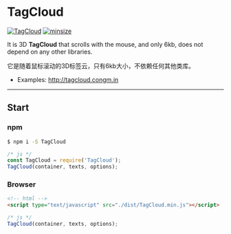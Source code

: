 # TagCloud

[![TagCloud](https://img.shields.io/npm/v/TagCloud.svg?style=flat-square)](https://www.npmjs.com/package/TagCloud)
[![minsize](https://img.shields.io/bundlephobia/min/TagCloud?label=TagCloud&style=flat-square)](https://github.com/mcc108/TagCloud/tree/master/dist)

It is 3D **TagCloud** that scrolls with the mouse, and only 6kb, does not depend on any other libraries.

它是随着鼠标滚动的3D标签云，只有6kb大小，不依赖任何其他类库。

- Examples: http://tagcloud.congm.in

---

## Start

### npm

```bash
$ npm i -S TagCloud
```

```js
/* js */
const TagCloud = require('TagCloud');
TagCloud(container, texts, options);
```


### Browser

```html
<!-- html -->
<script type="text/javascript" src="./dist/TagCloud.min.js"></script>
```

```js
/* js */
TagCloud(container, texts, options);
```



